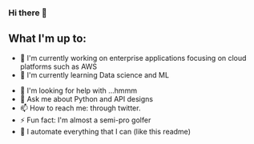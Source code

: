 ### Hi there 👋

<!--
**evansa/evansa** is a ✨ _special_ ✨ repository because its `README.md` (this file) appears on your GitHub profile.
-->

## What I'm up to:

- 🔭 I'm currently working on enterprise applications focusing on cloud platforms such as AWS
- 🌱 I'm currently learning Data science and ML
<!-- 👯 I'm looking to collaborate on ...-->
- 🤔 I'm looking for help with ...hmmm
- 💬 Ask me about Python and API designs
- 📫 How to reach me: through twitter.
- ⚡ Fun fact: I'm almost a semi-pro golfer
- 🤖 I automate everything that I can (like this readme)

